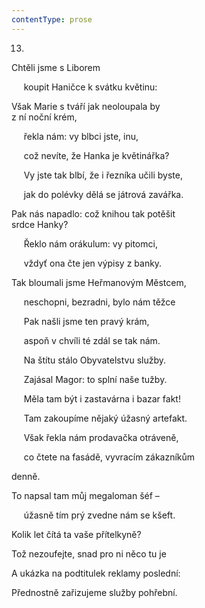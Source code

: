 ```yaml
---
contentType: prose
---
```


13.

Chtěli jsme s Liborem

     koupit Haničce k svátku květinu:

Však Marie s tváří jak neoloupala by  
z ní noční krém,

     řekla nám: vy blbci jste, inu,

     což nevíte, že Hanka je květinářka?

     Vy jste tak blbí, že i řezníka učili byste,

     jak do polévky dělá se játrová zavářka.

Pak nás napadlo: což knihou tak potěšit  
srdce Hanky?

     Řeklo nám orákulum: vy pitomci,

     vždyť ona čte jen výpisy z banky.

Tak bloumali jsme Heřmanovým Městcem,

     neschopni, bezradni, bylo nám těžce

     Pak našli jsme ten pravý krám,

     aspoň v chvíli té zdál se tak nám.

     Na štítu stálo Obyvatelstvu služby.

     Zajásal Magor: to splní naše tužby.

     Měla tam být i zastavárna i bazar fakt!

     Tam zakoupíme nějaký úžasný artefakt.

     Však řekla nám prodavačka otráveně,

     co čtete na fasádě, vyvracím zákazníkům

denně.

To napsal tam můj megaloman šéf –

     úžasně tím prý zvedne nám se kšeft.

Kolik let čítá ta vaše přítelkyně?

Tož nezoufejte, snad pro ni něco tu je

A ukázka na podtitulek reklamy poslední:

Přednostně zařizujeme služby pohřební.
